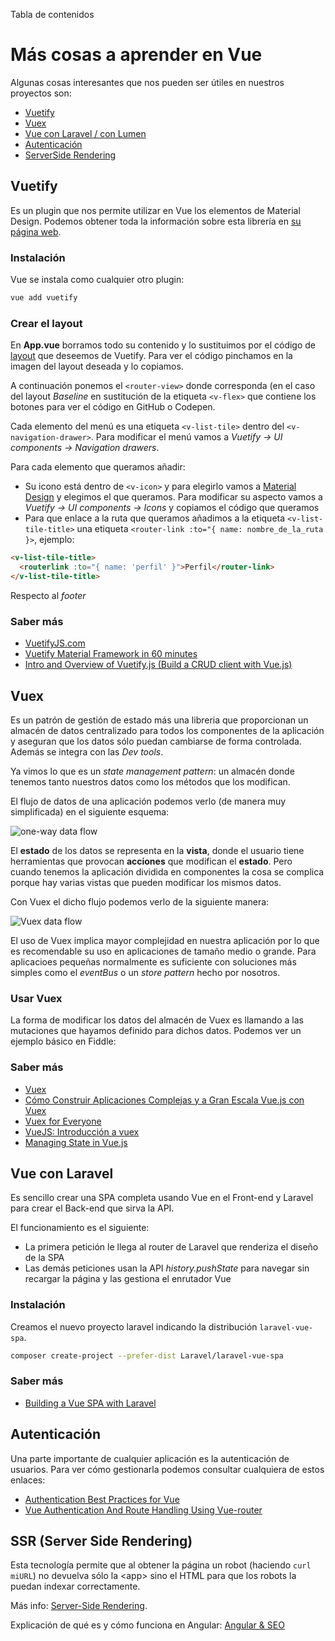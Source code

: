 <!-- START doctoc generated TOC please keep comment here to allow auto update -->
<!-- DON'T EDIT THIS SECTION, INSTEAD RE-RUN doctoc TO UPDATE -->
Tabla de contenidos

<!-- END doctoc generated TOC please keep comment here to allow auto update -->

# Más cosas a aprender en Vue
Algunas cosas interesantes que nos pueden ser útiles en nuestros proyectos son:
* [Vuetify](#Vuetify)
* [Vuex](#vuex)
* [Vue con Laravel / con Lumen](#vue-con-laravel)
* [Autenticación](#autenticaci%C3%B3n)
* [ServerSide Rendering](#ssr-server-side-rendering)

## Vuetify
Es un plugin que nos permite utilizar en Vue los elementos de Material Design. Podemos obtener toda la información sobre esta librería en [su página web](https://vuetifyjs.com/es-MX/getting-started/quick-start).

### Instalación
Vue se instala como cualquier otro plugin:
```bash
vue add vuetify
```

### Crear el layout
En **App.vue** borramos todo su contenido y lo sustituimos por el código de [layout](https://vuetifyjs.com/en/layout/pre-defined) que deseemos de Vuetify. Para ver el código pinchamos en la imagen del layout deseada y lo copiamos.

A continuación ponemos el `<router-view>` donde corresponda (en el caso del layout _Baseline_ en sustitución de la etiqueta `<v-flex>` que contiene los botones para ver el código en GitHub o Codepen.

Cada elemento del menú es una etiqueta `<v-list-tile>` dentro del `<v-navigation-drawer>`. Para modificar el menú vamos a _Vuetify -> UI components -> Navigation drawers_.

Para cada elemento que queramos añadir:
* Su icono está dentro de `<v-icon>` y para elegirlo vamos a [Material Design](https://material.io/tools/icons/?style=baseline) y elegimos el que queramos. Para modificar su aspecto vamos a _Vuetify -> UI components -> Icons_ y copiamos el código que queramos
* Para que enlace a la ruta que queramos añadimos a la etiqueta `<v-list-tile-title>` una etiqueta `<router-link :to="{ name: nombre_de_la_ruta }>`, ejemplo:

```html
<v-list-tile-title>
  <routerlink :to="{ name: 'perfil' }">Perfil</router-link>
</v-list-tile-title>
```

Respecto al _footer_ 


### Saber más
* [VuetifyJS.com](https://vuetifyjs.com/es-MX/getting-started/quick-start)
* [Vuetify Material Framework in 60 minutes](https://www.youtube.com/watch?v=GeUhmMJUFZQ)
* [Intro and Overview of Vuetify.js (Build a CRUD client with Vue.js)](https://www.youtube.com/watch?v=5GfpGaHKfyo)


## Vuex
Es un patrón de gestión de estado más una libreria que proporcionan un almacén de datos centralizado para todos los componentes de la aplicación y aseguran que los datos sólo puedan cambiarse de forma controlada. Además se integra con las _Dev tools_.

Ya vimos lo que es un _state management pattern_: un almacén donde tenemos tanto nuestros datos como los métodos que los modifican.

El flujo de datos  de una aplicación podemos verlo (de manera muy simplificada) en el siguiente esquema:

![one-way data flow](https://vuex.vuejs.org/flow.png)

El **estado** de los datos se representa en la **vista**, donde el usuario tiene herramientas que provocan **acciones** que modifican el **estado**. Pero cuando tenemos la aplicación dividida en componentes la cosa se complica porque hay varias vistas que pueden modificar los mismos datos.

Con Vuex el dicho flujo podemos verlo de la siguiente manera:

![Vuex data flow](https://vuex.vuejs.org/vuex.png)

El uso de Vuex implica mayor complejidad en nuestra aplicación por lo que es recomendable su uso en aplicaciones de tamaño medio o grande. Para aplicacioes pequeñas normalmente es suficiente con soluciones más simples como el _eventBus_ o un _store  pattern_ hecho por nosotros.

### Usar Vuex
La forma de modificar los datos del almacén de Vuex es llamando a las mutaciones que hayamos definido para dichos datos. Podemos ver un ejemplo básico en Fiddle:

<script async src="//jsfiddle.net/n9jmu5v7/1269/embed/js,html,result/"></script>

### Saber más
* [Vuex](https://vuex.vuejs.org/)
* [Cómo Construir Aplicaciones Complejas y a Gran Escala Vue.js con Vuex](https://code.tutsplus.com/es/tutorials/how-to-build-complex-large-scale-vuejs-applications-with-vuex--cms-30952)
* [Vuex for Everyone](https://vueschool.io/courses/vuex-for-everyone)
* [VueJS: Introducción a vuex](https://elabismodenull.wordpress.com/2017/05/29/vuejs-introduccion-a-vuex/)
* [Managing State in Vue.js](https://medium.com/fullstackio/managing-state-in-vue-js-23a0352b1c87)


## Vue con Laravel
Es sencillo crear una SPA completa usando Vue en el Front-end y Laravel para crear el Back-end que sirva la API.

El funcionamiento es el siguiente:
* La primera petición le llega al router de Laravel que renderiza el diseño de la SPA
* Las demás peticiones usan la API _history.pushState_ para navegar sin recargar la página y las gestiona el enrutador Vue

### Instalación
Creamos el nuevo proyecto laravel indicando la distribución `laravel-vue-spa`.
```bash
composer create-project --prefer-dist Laravel/laravel-vue-spa
```

### Saber más
* [Building a Vue SPA with Laravel](https://laravel-news.com/using-vue-router-laravel)

## Autenticación
Una parte importante de cualquier aplicación es la autenticación de usuarios. Para ver cómo gestionarla podemos consultar cualquiera de estos enlaces:
* [Authentication Best Practices for Vue](https://blog.sqreen.io/authentication-best-practices-vue/)
* [Vue Authentication And Route Handling Using Vue-router](https://scotch.io/tutorials/vue-authentication-and-route-handling-using-vue-router)

## SSR (Server Side Rendering)
Esta tecnología permite que al obtener la página un robot (haciendo `curl miURL`) no devuelva sólo la \<app> sino el HTML para que los robots la puedan indexar correctamente. 

Más info: [Server-Side Rendering](https://vuejs.org/v2/guide/ssr.html).

Explicación de qué es y cómo funciona en Angular: [Angular & SEO](http://app.getresponse.com/click.html?x=a62b&lc=BmvXkb&mc=CL&s=mh7Vjl&u=B71jy&y=T&)

